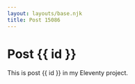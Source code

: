 ```yaml
---
layout: layouts/base.njk
title: Post 15086
---
```


# Post {{ id }}

This is post {{ id }} in my Eleventy project.
